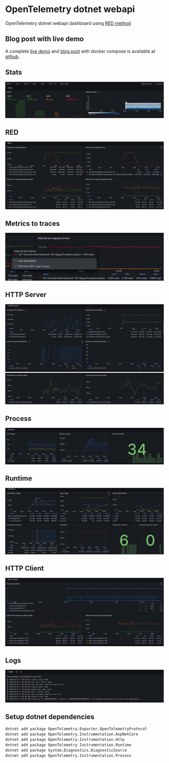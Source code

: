 # OpenTelemetry dotnet webapi

OpenTelemetry dotnet webapi dashboard using [RED method](https://grafana.com/blog/2018/08/02/the-red-method-how-to-instrument-your-services/)

## Blog post with live demo
A complete [live demo](https://github.com/o11y-weekly/o11y-weekly.github.io/tree/main/2024-02-28_OpenTelemetry_Looks_Good_To_Me_dotnet) and [blog post](https://o11y-weekly.github.io/2024-02-28_OpenTelemetry_Looks_Good_To_Me_dotnet/) with docker compose is available at [github](https://github.com/o11y-weekly/o11y-weekly.github.io/tree/main/2024-02-28_OpenTelemetry_Looks_Good_To_Me_dotnet).

## Stats
![Stats](./1-Stats.png)

## RED
![RED](./2-RED.png)

## Metrics to traces
![Metrics to traces](./8-Metrics_to_Traces.png)

## HTTP Server
![HTTP Server](./3-HTTP-Server.png)
![HTTP Server 2](./3-HTTP-Server-2.png)

## Process
![Process](./4-Process.png)

## Runtime
![Runtime](./5-Runtime.png)

## HTTP Client
![HTTP Client](./6-HTTP-Client.png)

## Logs
![Logs](./7-Logs.png)

## Setup dotnet dependencies
```bash
dotnet add package OpenTelemetry.Exporter.OpenTelemetryProtocol
dotnet add package OpenTelemetry.Instrumentation.AspNetCore
dotnet add package OpenTelemetry.Instrumentation.Http
dotnet add package OpenTelemetry.Instrumentation.Runtime
dotnet add package System.Diagnostics.DiagnosticSource
dotnet add package OpenTelemetry.Instrumentation.Process
```